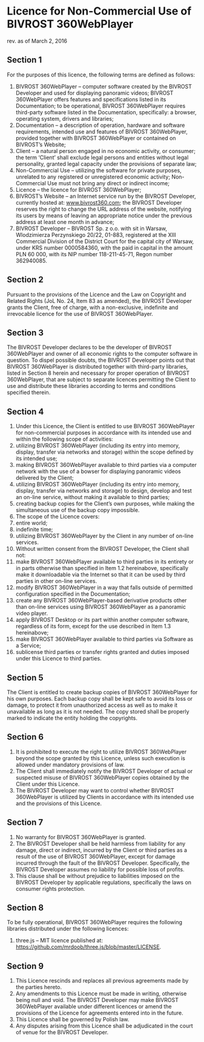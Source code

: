 Licence for Non-Commercial Use of BIVROST 360WebPlayer
======================================================
rev. as of March 2, 2016


Section 1
---------

For the purposes of this licence, the following terms are defined as follows:
1.	BIVROST 360WebPlayer – computer software created by the BIVROST Developer and used for displaying panoramic videos; BIVROST 360WebPlayer offers features and specifications listed in its Documentation; to be operational, BIVROST 360WebPlayer requires third-party software listed in the Documentation, specifically: a browser, operating system, drivers and libraries;
2.	Documentation – a description of operation, hardware and software requirements, intended use and features of BIVROST 360WebPlayer, provided together with BIVROST 360WebPlayer or contained on BIVROST’s Website;
3.	Client – a natural person engaged in no economic activity, or consumer; the term ‘Client’ shall exclude legal persons and entities without legal personality, granted legal capacity under the provisions of separate law;
4.	Non-Commercial Use – utilizing the software for private purposes, unrelated to any registered or unregistered economic activity; Non-Commercial Use must not bring any direct or indirect income;
5.	Licence – the licence for BIVROST 360WebPlayer;
6.	BIVROST’s Website – an Internet service run by the BIVROST Developer, currently hosted at: www.bivrost360.com; the BIVROST Developer reserves the right to change the URL address of the website, notifying its users by means of leaving an appropriate notice under the previous address at least one month in advance;
7.	BIVROST Developer – BIVROST Sp. z o.o. with sit in Warsaw, Wlodzimierza Perzynskiego 20/22, 01-883, registered at the XIII Commercial Division of the District Court for the capital city of Warsaw, under KRS number 0000584360, with the paid in capital in the amount PLN 60 000, with its NIP number 118-211-45-71, Regon number 362940085.


Section 2
---------

Pursuant to the provisions of the Licence and the Law on Copyright and Related Rights (JoL No. 24, Item 83 as amended), the BIVROST Developer grants the Client, free of charge, with a non-exclusive, indefinite and irrevocable licence for the use of BIVROST 360WebPlayer.


Section 3
---------

The BIVROST Developer declares to be the developer of BIVROST 360WebPlayer and owner of all economic rights to the computer software in question. To dispel possible doubts, the BIVROST Developer points out that BIVROST 360WebPlayer is distributed together with third-party libraries, listed in Section 8 herein and necessary for proper operation of BIVROST 360WebPlayer, that are subject to separate licences permitting the Client to use and distribute these libraries according to terms and conditions specified therein.


Section 4
---------

1.	Under this Licence, the Client is entitled to use BIVROST 360WebPlayer for non-commercial purposes in accordance with its intended use and within the following scope of activities:
  1.	utilizing BIVROST 360WebPlayer (including its entry into memory, display, transfer via networks and storage) within the scope defined by its intended use;
  2.	making BIVROST 360WebPlayer available to third parties via a computer network with the use of a bowser for displaying panoramic videos delivered by the Client;
  3.	utilizing BIVROST 360WebPlayer (including its entry into memory, display, transfer via networks and storage) to design, develop and test an on-line service, without making it available to third parties;
  4.	creating backup copies for the Client’s own purposes, while making the simultaneous use of the backup copy impossible.
2.	The scope of the Licence covers:
  1.	entire world;
  2.	indefinite time;
  3.	utilizing BIVROST 360WebPlayer by the Client in any number of on-line services.
3.	Without written consent from the BIVROST Developer, the Client shall not:
  1.	make BIVROST 360WebPlayer available to third parties in its entirety or in parts otherwise than specified in Item 1.2 hereinabove, specifically make it downloadable via the Internet so that it can be used by third parties in other on-line services.
  2.	modify BIVROST 360WebPlayer in a way that falls outside of permitted configuration specified in the Documentation;
  3.	create any BIVROST 360WebPlayer-based derivative products other than on-line services using BIVROST 360WebPlayer as a panoramic video player.
  4.	apply BIVROST Desktop or its part within another computer software, regardless of its form, except for the use described in Item 1.3 hereinabove;
  5.	make BIVROST 360WebPlayer available to third parties via Software as a Service;
  6.	sublicense third parties or transfer rights granted and duties imposed under this Licence to third parties.


Section 5
---------

The Client is entitled to create backup copies of BIVROST 360WebPlayer for his own purposes. Each backup copy shall be kept safe to avoid its loss or damage, to protect it from unauthorized access as well as to make it unavailable as long as it is not needed. The copy stored shall be properly marked to indicate the entity holding the copyrights.


Section 6
---------

1.	It is prohibited to execute the right to utilize BIVROST 360WebPlayer beyond the scope granted by this Licence, unless such execution is allowed under mandatory provisions of law.
2.	The Client shall immediately notify the BIVROST Developer of actual or suspected misuse of BIVROST 360WebPlayer copies obtained by the Client under this Licence.
3.	The BIVROST Developer may want to control whether BIVROST 360WebPlayer is utilized by Clients in accordance with its intended use and the provisions of this Licence.


Section 7
---------

1.	No warranty for BIVROST 360WebPlayer is granted.
2.	The BIVROST Developer shall be held harmless from liability for any damage, direct or indirect, incurred by the Client or third parties as a result of the use of BIVROST 360WebPlayer, except for damage incurred through the fault of the BIVROST Developer. Specifically, the BIVROST Developer assumes no liability for possible loss of profits.
3.	This clause shall be without prejudice to liabilities imposed on the BIVROST Developer by applicable regulations, specifically the laws on consumer rights protection.


Section 8
---------

To be fully operational, BIVROST 360WebPlayer requires the following libraries distributed under the following licences:
1.	three.js – MIT licence published at: https://github.com/mrdoob/three.js/blob/master/LICENSE.


Section 9
---------

1.	This Licence rescinds and replaces all previous agreements made by the parties hereto.
2.	Any amendments to this Licence must be made in writing, otherwise being null and void. The BIVROST Developer may make BIVROST 360WebPlayer available under different licences or amend the provisions of the Licence for agreements entered into in the future.
3.	This Licence shall be governed by Polish law.
4.	Any disputes arising from this Licence shall be adjudicated in the court of venue for the BIVROST Developer.

